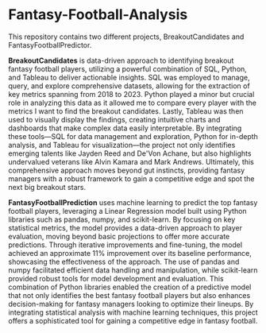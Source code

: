 # Fantasy-Football-Analysis
This repository contains two different projects, BreakoutCandidates and FantasyFootballPredictor.

**BreakoutCandidates** is data-driven approach to identifying breakout fantasy football players, utilizing a powerful combination of SQL, Python, and Tableau to deliver actionable insights. SQL was employed to manage, query, and explore comprehensive datasets, allowing for the extraction of key metrics spanning from 2018 to 2023. Python played a minor but crucial role in analyzing this data as it allowed me to compare every player with the metrics I want to find the breakout candidates. Lastly, Tableau was then used to visually display the findings, creating intuitive charts and dashboards that make complex data easily interpretable. By integrating these tools—SQL for data management and exploration, Python for in-depth analysis, and Tableau for visualization—the project not only identifies emerging talents like Jayden Reed and De'Von Achane, but also highlights undervalued veterans like Alvin Kamara and Mark Andrews. Ultimately, this comprehensive approach moves beyond gut instincts, providing fantasy managers with a robust framework to gain a competitive edge and spot the next big breakout stars.

**FantasyFootballPrediction** uses machine learning to predict the top fantasy football players, leveraging a Linear Regression model built using Python libraries such as pandas, numpy, and scikit-learn. By focusing on key statistical metrics, the model provides a data-driven approach to player evaluation, moving beyond basic projections to offer more accurate predictions. Through iterative improvements and fine-tuning, the model achieved an approximate 11% improvement over its baseline performance, showcasing the effectiveness of the approach. The use of pandas and numpy facilitated efficient data handling and manipulation, while scikit-learn provided robust tools for model development and evaluation. This combination of Python libraries enabled the creation of a predictive model that not only identifies the best fantasy football players but also enhances decision-making for fantasy managers looking to optimize their lineups. By integrating statistical analysis with machine learning techniques, this project offers a sophisticated tool for gaining a competitive edge in fantasy football.
